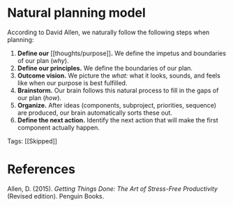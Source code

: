 # Natural planning model

According to David Allen, we naturally follow the following steps when planning:

1. **Define our** [[thoughts/purpose]]**.** We define the impetus and boundaries of our plan (*why*).
2. **Define our principles.** We define the boundaries of our plan.
2. **Outcome vision.** We picture the *what:* what it looks, sounds, and feels like when our purpose is best fulfilled.
3. **Brainstorm.** Our brain follows this natural process to fill in the gaps of our plan (*how*).
4. **Organize.** After ideas (components, subproject, priorities, sequence) are produced, our brain automatically sorts these out.
5. **Define the next action.** Identify the next action that will make the first component actually happen.

Tags: [[Skipped]]

# References

Allen, D. (2015). *Getting Things Done: The Art of Stress-Free Productivity* (Revised edition). Penguin Books.

